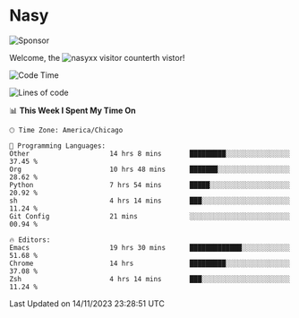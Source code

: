 # Nasy

<!--
<p align="center">
<img height="200" src="https://github-readme-stats.vercel.app/api?username=nasyxx&count_private=true&show_icons=true&theme=dracula&include_all_commits=true"/>
<img height="200" src="https://github-readme-stats.vercel.app/api/top-langs/?username=nasyxx&theme=dracula&hide=html,jupyter+notebook&count_private=true&show_icons=true"/>
</p>

  
----------------
-->

![Sponsor](https://img.shields.io/static/v1.svg?label=Sponsor&message=%E2%9D%A4&logo=GitHub&style=flat&color=pink)
 
Welcome, the ![nasyxx visitor counter](https://count.getloli.com/get/@nasyxx?theme=rule34)th vistor!
 
<!--START_SECTION:waka-->
![Code Time](http://img.shields.io/badge/Code%20Time-3%2C959%20hrs%2028%20mins-blue)

![Lines of code](https://img.shields.io/badge/From%20Hello%20World%20I%27ve%20Written-6.3%20million%20lines%20of%20code-blue)

📊 **This Week I Spent My Time On** 

```text
🕑︎ Time Zone: America/Chicago

💬 Programming Languages: 
Other                    14 hrs 8 mins       █████████░░░░░░░░░░░░░░░░   37.45 % 
Org                      10 hrs 48 mins      ███████░░░░░░░░░░░░░░░░░░   28.62 % 
Python                   7 hrs 54 mins       █████░░░░░░░░░░░░░░░░░░░░   20.92 % 
sh                       4 hrs 14 mins       ███░░░░░░░░░░░░░░░░░░░░░░   11.24 % 
Git Config               21 mins             ░░░░░░░░░░░░░░░░░░░░░░░░░   00.94 % 

🔥 Editors: 
Emacs                    19 hrs 30 mins      █████████████░░░░░░░░░░░░   51.68 % 
Chrome                   14 hrs              █████████░░░░░░░░░░░░░░░░   37.08 % 
Zsh                      4 hrs 14 mins       ███░░░░░░░░░░░░░░░░░░░░░░   11.24 % 
```


 Last Updated on 14/11/2023 23:28:51 UTC
<!--END_SECTION:waka-->

<!-- ![visitors](https://visitor-badge.laobi.icu/badge?page_id=nasyxx.nasyxx) -->
